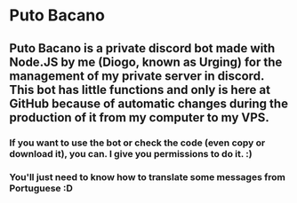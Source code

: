 # Puto Bacano

## Puto Bacano is a private discord bot made with Node.JS by me (Diogo, known as Urging) for the management of my private server in discord. This bot has little functions and only is here at GitHub because of automatic changes during the production of it from my computer to my VPS.

### If you want to use the bot or check the code (even copy or download it), you can. I give you permissions to do it. :)
### You'll just need to know how to translate some messages from Portuguese :D